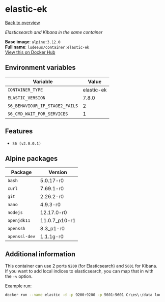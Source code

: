 # elastic-ek

[Back to overview](../index.md)

_Elasticsearch and Kibana in the same container_

**Base image**: `alpine:3.12.0`  
**Full name**: `ludeeus/container:elastic-ek`  
[View this on Docker Hub](https://hub.docker.com/r/ludeeus/container/tags?page=1&name=elastic-ek)

## Environment variables

Variable | Value 
-- | --
`CONTAINER_TYPE` | elastic-ek
`ELASTIC_VERSION` | 7.8.0
`S6_BEHAVIOUR_IF_STAGE2_FAILS` | 2
`S6_CMD_WAIT_FOR_SERVICES` | 1

## Features

- `S6 (v2.0.0.1)`

## Alpine packages

Package | Version 
-- | --
`bash` | 5.0.17-r0
`curl` | 7.69.1-r0
`git` | 2.26.2-r0
`nano` | 4.9.3-r0
`nodejs` | 12.17.0-r0
`openjdk11` | 11.0.7_p10-r1
`openssh` | 8.3_p1-r0
`openssl-dev` | 1.1.1g-r0

## Additional information

This container can use 2 ports `9200` (for Elasticsearch) and `5601` for Kibana.
If you want to add local indices to elasticsearch, you can map that in with the `-v` option.

Example run:

```bash
docker run --name elastic -d -p 9200:9200 -p 5601:5601 C:\es\:/data ludeeus/contianer:elastic-ek
```

